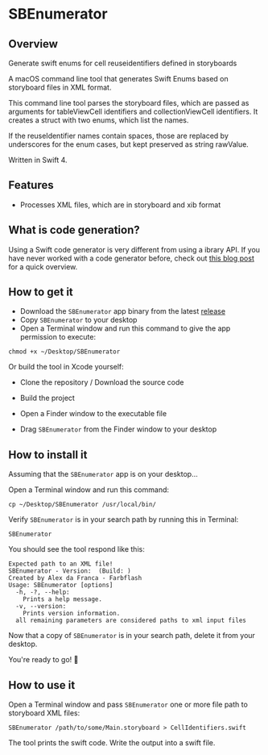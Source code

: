# SBEnumerator

## Overview

Generate swift enums for cell reuseidentifiers defined in storyboards

A macOS command line tool that generates Swift Enums based on storyboard files in XML format.

This command line tool parses the storyboard files, which are passed as arguments for tableViewCell identifiers and collectionViewCell identifiers. It creates a struct with two enums, which list the names.

If the reuseIdentifier names contain spaces, those are replaced by underscores for the enum cases, but kept preserved as string rawValue.

Written in Swift 4.

## Features

- Processes XML files, which are in storyboard and xib format

## What is code generation?

Using a Swift code generator is very different from using a ibrary API. If you have never worked with a code generator before, check out [this blog post](https://ijoshsmith.com/2016/11/03/swift-json-library-vs-code-generation/) for a quick overview.

## How to get it

- Download the `SBEnumerator` app binary from the latest [release](https://github.com/a7ex/SBEnumerator/tree/master/release)
- Copy `SBEnumerator` to your desktop
- Open a Terminal window and run this command to give the app permission to execute:

```
chmod +x ~/Desktop/SBEnumerator
```

Or build the tool in Xcode yourself:

- Clone the repository / Download the source code
- Build the project
- Open a Finder window to the executable file

- Drag `SBEnumerator` from the Finder window to your desktop

## How to install it

Assuming that the `SBEnumerator` app is on your desktop…

Open a Terminal window and run this command:
```
cp ~/Desktop/SBEnumerator /usr/local/bin/
```
Verify `SBEnumerator` is in your search path by running this in Terminal:
```
SBEnumerator
```
You should see the tool respond like this:
```
Expected path to an XML file!
SBEnumerator - Version:  (Build: )
Created by Alex da Franca - Farbflash
Usage: SBEnumerator [options]
  -h, -?, --help:
    Prints a help message.
  -v, --version:
    Prints version information.
  all remaining parameters are considered paths to xml input files

```
Now that a copy of `SBEnumerator` is in your search path, delete it from your desktop.

You're ready to go! 🎉

## How to use it

Open a Terminal window and pass `SBEnumerator` one or more file path to storyboard XML files:
```
SBEnumerator /path/to/some/Main.storyboard > CellIdentifiers.swift
```
The tool prints the swift code. Write the output into a swift file.
